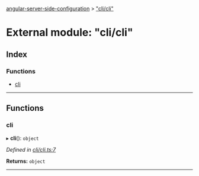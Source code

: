 [angular-server-side-configuration](../README.md) > ["cli/cli"](../modules/_cli_cli_.md)

# External module: "cli/cli"

## Index

### Functions

* [cli](_cli_cli_.md#cli)

---

## Functions

<a id="cli"></a>

###  cli

▸ **cli**(): `object`

*Defined in [cli/cli.ts:7](https://github.com/kyubisation/angular-server-side-configuration/blob/dfc956e/src/cli/cli.ts#L7)*

**Returns:** `object`

___

